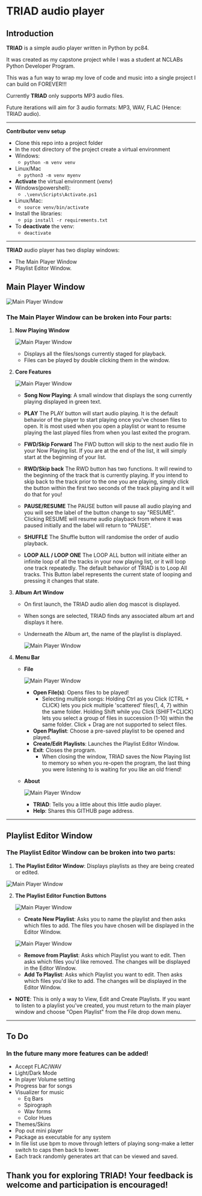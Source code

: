 # TRIAD audio player

## Introduction

**TRIAD** is a simple audio player written in Python by pc84. 

It was created as my capstone project while I was a student at NCLABs Python Developer Program. 

This was a fun way to wrap my love of code and music into a single project I can build on FOREVER!!! 

Currently **TRIAD** only supports MP3 audio files. 

Future iterations will aim for 3 audio formats: MP3, WAV, FLAC (Hence: TRIAD audio). 

---

**Contributor venv setup**
- Clone this repo into a project folder
- In the root directory of the project create a virtual environment
- Windows:
    - `python -m venv venv`
- Linux/Mac
    - `python3 -m venv myenv`
- **Activate** the virtual environment (*venv*)
- Windows(powershell):
    - `.\venv\Scripts\Activate.ps1`
- Linux/Mac:
    - `source venv/bin/activate`
- Install the libraries:
    - `pip install -r requirements.txt`
- To **deactivate** the venv:
    - `deactivate`

---

**TRIAD** audio player has two display windows: 
- The Main Player Window
- Playlist Editor Window.

## Main Player Window
![Main Player Window](./assets/Triad_Main_Window.png "Main Player Window")

### The Main Player Window can be broken into Four parts:

1. **Now Playing Window**
    
    ![Main Player Window](./assets/NP_Window.png "Main Player Window")

    * Displays all the files/songs currently staged for playback.
    * Files can be played by double clicking them in the window.

2. **Core Features** 

    ![Main Player Window](./assets/Triad_Button_Window.png "Main Player Window") 

    * **Song Now Playing**: A small window that displays the song currently playing displayed in green text.
    
    * **PLAY**
    The PLAY button will start audio playing. It is the default behavior of the player to start playing once you've chosen files to open. It is most used when you open a playlist or want to resume playing the last played files from when you last exited the program.

    * **FWD/Skip Forward**
    The FWD button will skip to the next audio file in your Now Playing list. If you are at the end of the list, it will simply start at the beginning of your list.

    * **RWD/Skip back**
    The RWD button has two functions. It will rewind to the beginning of the track that is currently playing. If you intend to skip back to the track prior to the one you are playing, simply click the button within the first two seconds of the track playing and it will do that for you!

    * **PAUSE/RESUME**
    The PAUSE button will pause all audio playing and you will see the label of the button change to say "RESUME". Clicking RESUME will resume audio playback from where it was paused initially and the label will return to "PAUSE". 

    * **SHUFFLE**
    The Shuffle button will randomise the order of audio playback.

    * **LOOP ALL / LOOP ONE**
    The LOOP ALL button will initiate either an infinite loop of all the tracks in your now playing list, or it will loop one track repeatedly. The default behavior of TRIAD is to Loop All tracks. This Button label represents the current state of looping and pressing it changes that state.

3. **Album Art Window**

    * On first launch, the TRIAD audio alien dog mascot is displayed. 
    * When songs are selected, TRIAD finds any associated album art and displays it here.
    * Underneath the Album art, the name of the playlist is displayed.

       ![Main Player Window](./assets/Triad_Album_PL.png "Main Player Window")

4. **Menu Bar**
    * **File**
        
        ![Main Player Window](./assets/Triad_DropDown_Main.png "Main Player Window")
    
        - **Open File(s)**: Opens files to be played!
            * Selecting multiple songs: Holding Ctrl as you Click (CTRL + CLICK) lets you pick multiple 'scattered' files(1, 4, 7) within the same folder. Holding Shift while you Click (SHIFT+CLICK) lets you select a group of files in succession (1-10) within the same folder. Click + Drag are not supported to select files.
        - **Open Playlist**: Choose a pre-saved playlist to be opened and played.
        - **Create/Edit Playlists**: Launches the Playlist Editor Window.
        - **Exit**: Closes the program.
            * When closing the window, TRIAD saves the Now Playing list to memory so when you re-open the program, the last thing you were listening to is waiting for you like an old friend!
    * **About**

       ![Main Player Window](./assets/Triad_About.png "Main Player Window")
    
        - **TRIAD**: Tells you a little about this little audio player.
        - **Help**: Shares this GITHUB page address.

---

## Playlist Editor Window
### The Playlist Editor Window can be broken into two parts:

1. **The Playlist Editor Window**: Displays playlists as they are being created or edited.

![Main Player Window](./assets/PL_Window.png "Main Player Window")

2. **The Playlist Editor Function Buttons**

    ![Main Player Window](./assets/PL_Bar.png "Main Player Window")

    * **Create New Playlist**: Asks you to name the playlist and then asks which files to add. The files you have chosen will be displayed in the Editor Window.

    ![Main Player Window](./assets/Name_PL.png "Main Player Window")

    * **Remove from Playlist**: Asks which Playlist you want to edit. Then asks which files you'd like removed. The changes will be displayed in the Editor Window.
    * **Add To Playlist**: Asks which Playlist you want to edit. Then asks which files you'd like to add. The changes will be displayed in the Editor Window.
* **NOTE**: This is only a way to View, Edit and Create Playlists. If you want to listen to a playlist you've created, you must return to the main player window and choose "Open Playlist" from the File drop down menu.

---

## To Do 
### In the future many more features can be added!
* Accept FLAC/WAV
* Light/Dark Mode
* In player Volume setting
* Progress bar for songs
* Visualizer for music
    * Eq Bars
    * Spirograph
    * Wav forms
    * Color Hues
* Themes/Skins
* Pop out mini player
* Package as executable for any system
* In file list use bpm to move through letters of playing song-make a letter switch to caps then back to lower.
* Each track randomly generates art that can be viewed and saved.

## **Thank you for exploring TRIAD! Your feedback is welcome and participation is encouraged!**